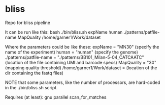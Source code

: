 # bliss
Repo for bliss pipeline

It can be run like this:
bash ./bin/bliss.sh expName human ./patterns/patfile-name MapQuality /home/garner1/Work/dataset

Where the parameters could be like these:
expName = "MN30" (specify the name of the experiment)
human = "human" (specify the genome)
./patterns/patfile-name = "./patterns/BB101_Milan-5-04_CATCAATC" (location of the file containing UMI and barcode specs)
MapQuality = "30" (mapping quality threshold)
/home/garner1/Work/dataset = (location of the dir containing the fastq files)

NOTE that some parameters, like the number of processors, are hard-coded in the ./bin/bliss.sh  script.

Requires (at least):
gnu parallel
scan_for_matches




